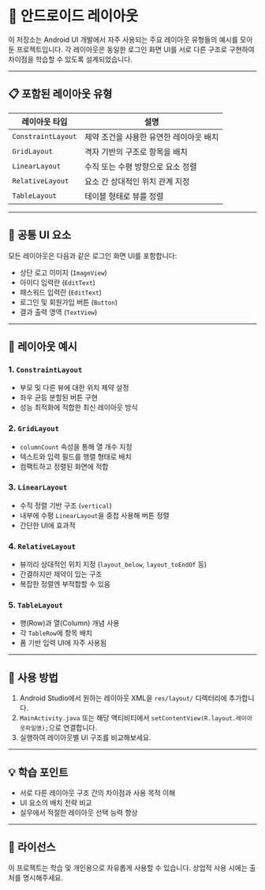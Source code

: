 
# 📐 안드로이드 레이아웃

이 저장소는 Android UI 개발에서 자주 사용되는 주요 레이아웃 유형들의 예시를 모아둔 프로젝트입니다. 각 레이아웃은 동일한 로그인 화면 UI를 서로 다른 구조로 구현하여 차이점을 학습할 수 있도록 설계되었습니다.

---

## 📋 포함된 레이아웃 유형

| 레이아웃 타입        | 설명 |
|----------------------|------|
| `ConstraintLayout`   | 제약 조건을 사용한 유연한 레이아웃 배치 |
| `GridLayout`         | 격자 기반의 구조로 항목을 배치 |
| `LinearLayout`       | 수직 또는 수평 방향으로 요소 정렬 |
| `RelativeLayout`     | 요소 간 상대적인 위치 관계 지정 |
| `TableLayout`        | 테이블 형태로 뷰를 정렬 |

---

## 📌 공통 UI 요소

모든 레이아웃은 다음과 같은 로그인 화면 UI를 포함합니다:

- 상단 로고 이미지 (`ImageView`)
- 아이디 입력란 (`EditText`)
- 패스워드 입력란 (`EditText`)
- 로그인 및 회원가입 버튼 (`Button`)
- 결과 출력 영역 (`TextView`)

---

## 🧱 레이아웃 예시

### 1. `ConstraintLayout`
- 부모 및 다른 뷰에 대한 위치 제약 설정
- 좌우 균등 분할된 버튼 구현
- 성능 최적화에 적합한 최신 레이아웃 방식

### 2. `GridLayout`
- `columnCount` 속성을 통해 열 개수 지정
- 텍스트와 입력 필드를 행렬 형태로 배치
- 컴팩트하고 정렬된 화면에 적합

### 3. `LinearLayout`
- 수직 정렬 기반 구조 (`vertical`)
- 내부에 수평 `LinearLayout`을 중첩 사용해 버튼 정렬
- 간단한 UI에 효과적

### 4. `RelativeLayout`
- 뷰끼리 상대적인 위치 지정 (`layout_below`, `layout_toEndOf` 등)
- 간결하지만 제약이 있는 구조
- 복잡한 정렬엔 부적합할 수 있음

### 5. `TableLayout`
- 행(Row)과 열(Column) 개념 사용
- 각 `TableRow`에 항목 배치
- 폼 기반 입력 UI에 자주 사용됨

---

## 🔧 사용 방법

1. Android Studio에서 원하는 레이아웃 XML을 `res/layout/` 디렉터리에 추가합니다.
2. `MainActivity.java` 또는 해당 액티비티에서 `setContentView(R.layout.레이아웃파일명);`으로 연결합니다.
3. 실행하여 레이아웃별 UI 구조를 비교해보세요.

---

## 💡 학습 포인트

- 서로 다른 레이아웃 구조 간의 차이점과 사용 목적 이해
- UI 요소의 배치 전략 비교
- 실무에서 적절한 레이아웃 선택 능력 향상

---

## 📝 라이선스

이 프로젝트는 학습 및 개인용으로 자유롭게 사용할 수 있습니다. 상업적 사용 시에는 출처를 명시해주세요.

